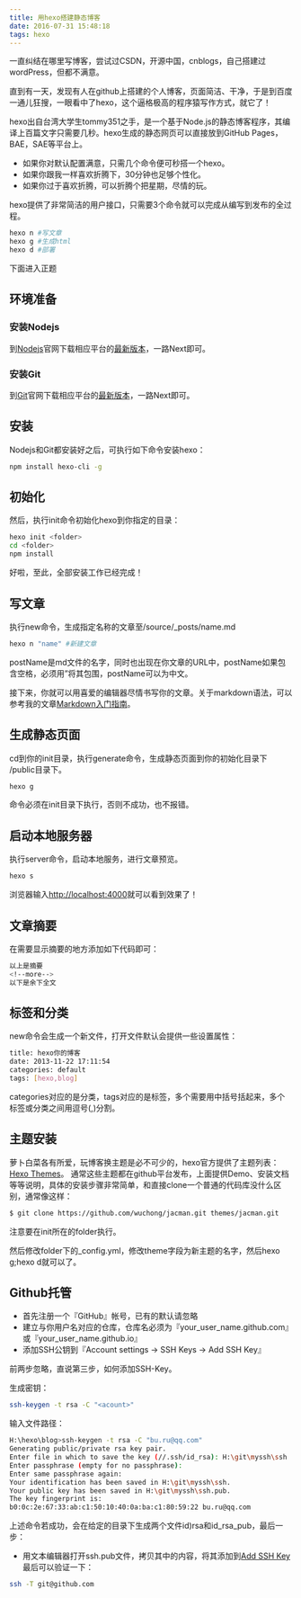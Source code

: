 ```yaml
---
title: 用hexo搭建静态博客
date: 2016-07-31 15:48:18
tags: hexo
---
```

一直纠结在哪里写博客，尝试过CSDN，开源中国，cnblogs，自己搭建过wordPress，但都不满意。
<!--more-->
直到有一天，发现有人在github上搭建的个人博客，页面简洁、干净，于是到百度一通儿狂搜，一眼看中了hexo，这个逼格极高的程序猿写作方式，就它了！

hexo出自台湾大学生tommy351之手，是一个基于Node.js的静态博客程序，其编译上百篇文字只需要几秒。hexo生成的静态网页可以直接放到GitHub Pages，BAE，SAE等平台上。

* 如果你对默认配置满意，只需几个命令便可秒搭一个hexo。
* 如果你跟我一样喜欢折腾下，30分钟也足够个性化。
* 如果你过于喜欢折腾，可以折腾个把星期，尽情的玩。

hexo提供了非常简洁的用户接口，只需要3个命令就可以完成从编写到发布的全过程。

```bash
hexo n #写文章
hexo g #生成html
hexo d #部署
```

下面进入正题

## 环境准备

### 安装Nodejs
到[Nodejs](https://nodejs.org)官网下载相应平台的[最新版本](https://nodejs.org/en/download)，一路Next即可。

### 安装Git
到[Git](https://git-scm.com)官网下载相应平台的[最新版本](https://git-scm.com/download)，一路Next即可。

## 安装
Nodejs和Git都安装好之后，可执行如下命令安装hexo：
```bash
npm install hexo-cli -g
```
## 初始化
然后，执行init命令初始化hexo到你指定的目录：
```bash
hexo init <folder>
cd <folder>
npm install
```
好啦，至此，全部安装工作已经完成！

## 写文章
执行new命令，生成指定名称的文章至<folder>/source/_posts/name.md
```bash
hexo n "name" #新建文章
```
postName是md文件的名字，同时也出现在你文章的URL中，postName如果包含空格，必须用”将其包围，postName可以为中文。

接下来，你就可以用喜爱的编辑器尽情书写你的文章。关于markdown语法，可以参考我的文章[Markdown入门指南](https://zhoukuo.github.io/2016/08/04/Markdown入门指南/)。

## 生成静态页面
cd到你的init目录，执行generate命令，生成静态页面到你的初始化目录下 <folder>/public目录下。
```bash
hexo g
```
命令必须在init目录下执行，否则不成功，也不报错。

## 启动本地服务器
执行server命令，启动本地服务，进行文章预览。
```bash
hexo s
```
浏览器输入<http://localhost:4000>就可以看到效果了！

## 文章摘要
在需要显示摘要的地方添加如下代码即可：
```bash
以上是摘要
<!--more-->
以下是余下全文
```
## 标签和分类
new命令会生成一个新文件，打开文件默认会提供一些设置属性：
```bash
title: hexo你的博客
date: 2013-11-22 17:11:54
categories: default
tags: [hexo,blog]
```
categories对应的是分类，tags对应的是标签，多个需要用中括号括起来，多个标签或分类之间用逗号(,)分割。

## 主题安装
萝卜白菜各有所爱，玩博客换主题是必不可少的，hexo官方提供了主题列表：[Hexo Themes](https://hexo.io/themes/)。
通常这些主题都在github平台发布，上面提供Demo、安装文档等等说明，具体的安装步骤非常简单，和直接clone一个普通的代码库没什么区别，通常像这样：
```bash
$ git clone https://github.com/wuchong/jacman.git themes/jacman.git
```
注意要在init所在的folder执行。

然后修改folder下的_config.yml，修改theme字段为新主题的名字，然后hexo g;hexo d就可以了。

## Github托管
* 首先注册一个『GitHub』帐号，已有的默认请忽略
* 建立与你用户名对应的仓库，仓库名必须为『your_user_name.github.com』或『your_user_name.github.io』
* 添加SSH公钥到『Account settings -> SSH Keys -> Add SSH Key』

前两步忽略，直说第三步，如何添加SSH-Key。

生成密钥：
```bash
ssh-keygen -t rsa -C "<acount>"
```
输入文件路径：
```bash
H:\hexo\blog>ssh-keygen -t rsa -C "bu.ru@qq.com"
Generating public/private rsa key pair.
Enter file in which to save the key (//.ssh/id_rsa): H:\git\myssh\ssh
Enter passphrase (empty for no passphrase):
Enter same passphrase again:
Your identification has been saved in H:\git\myssh\ssh.
Your public key has been saved in H:\git\myssh\ssh.pub.
The key fingerprint is:
b0:0c:2e:67:33:ab:c1:50:10:40:0a:ba:c1:80:59:22 bu.ru@qq.com
```
上述命令若成功，会在给定的目录下生成两个文件id)rsa和id_rsa_pub，最后一步：
* 用文本编辑器打开ssh.pub文件，拷贝其中的内容，将其添加到[Add SSH Key](http://github.com/settings/ssh)
最后可以验证一下：
```bash
ssh -T git@github.com
```

